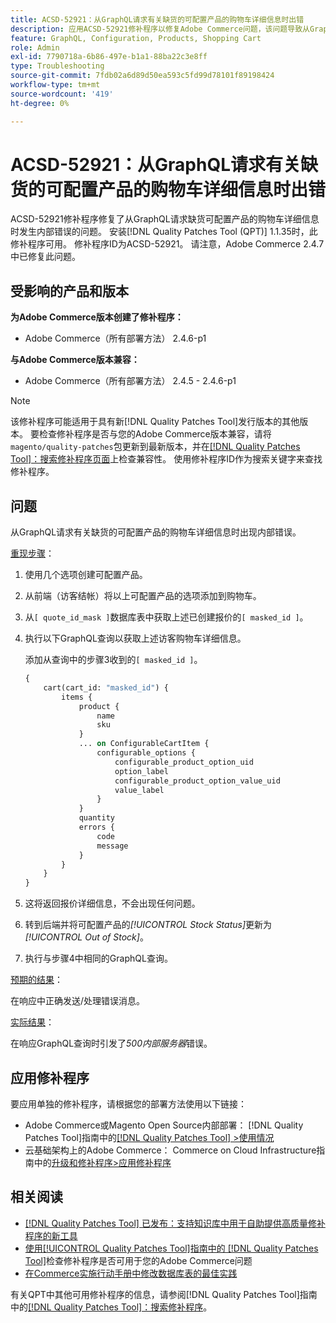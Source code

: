 ```yaml
---
title: ACSD-52921：从GraphQL请求有关缺货的可配置产品的购物车详细信息时出错
description: 应用ACSD-52921修补程序以修复Adobe Commerce问题，该问题导致从GraphQL请求缺货可配置产品的购物车详细信息时出现内部错误。
feature: GraphQL, Configuration, Products, Shopping Cart
role: Admin
exl-id: 7790718a-6b86-497e-b1a1-88ba22c3e8ff
type: Troubleshooting
source-git-commit: 7fdb02a6d89d50ea593c5fd99d78101f89198424
workflow-type: tm+mt
source-wordcount: '419'
ht-degree: 0%

---
```


# ACSD-52921：从GraphQL请求有关缺货的可配置产品的购物车详细信息时出错

ACSD-52921修补程序修复了从GraphQL请求缺货可配置产品的购物车详细信息时发生内部错误的问题。 安装[!DNL Quality Patches Tool (QPT)] 1.1.35时，此修补程序可用。 修补程序ID为ACSD-52921。 请注意，Adobe Commerce 2.4.7中已修复此问题。

## 受影响的产品和版本

**为Adobe Commerce版本创建了修补程序：**

* Adobe Commerce（所有部署方法） 2.4.6-p1

**与Adobe Commerce版本兼容：**

* Adobe Commerce（所有部署方法） 2.4.5 - 2.4.6-p1

>[!NOTE]
>
>该修补程序可能适用于具有新[!DNL Quality Patches Tool]发行版本的其他版本。 要检查修补程序是否与您的Adobe Commerce版本兼容，请将`magento/quality-patches`包更新到最新版本，并在[[!DNL Quality Patches Tool]：搜索修补程序页面](https://experienceleague.adobe.com/tools/commerce-quality-patches/index.html)上检查兼容性。 使用修补程序ID作为搜索关键字来查找修补程序。

## 问题

从GraphQL请求有关缺货的可配置产品的购物车详细信息时出现内部错误。

<u>重现步骤</u>：

1. 使用几个选项创建可配置产品。
1. 从前端（访客结帐）将以上可配置产品的选项添加到购物车。
1. 从`[ quote_id_mask ]`数据库表中获取上述已创建报价的`[ masked_id ]`。
1. 执行以下GraphQL查询以获取上述访客购物车详细信息。

   添加从查询中的步骤3收到的`[ masked_id ]`。

   ```GraphQL
   {
       cart(cart_id: "masked_id") {
           items {
               product {
                   name
                   sku
               }
               ... on ConfigurableCartItem {
                   configurable_options {
                       configurable_product_option_uid
                       option_label
                       configurable_product_option_value_uid
                       value_label
                   }
               }
               quantity
               errors {
                   code
                   message
               }
           }
       }
   }   
   ```

1. 这将返回报价详细信息，不会出现任何问题。
1. 转到后端并将可配置产品的&#x200B;*[!UICONTROL Stock Status]*&#x200B;更新为&#x200B;*[!UICONTROL Out of Stock]*。
1. 执行与步骤4中相同的GraphQL查询。

<u>预期的结果</u>：

在响应中正确发送/处理错误消息。

<u>实际结果</u>：

在响应GraphQL查询时引发了&#x200B;*500内部服务器*&#x200B;错误。

## 应用修补程序

要应用单独的修补程序，请根据您的部署方法使用以下链接：

* Adobe Commerce或Magento Open Source内部部署： [!DNL Quality Patches Tool]指南中的[[!DNL Quality Patches Tool] >使用情况](/help/tools/quality-patches-tool/usage.md)
* 云基础架构上的Adobe Commerce： Commerce on Cloud Infrastructure指南中的[升级和修补程序>应用修补程序](https://experienceleague.adobe.com/docs/commerce-cloud-service/user-guide/develop/upgrade/apply-patches.html)

## 相关阅读

* [[!DNL Quality Patches Tool] 已发布：支持知识库中用于自助提供高质量修补程序的新工具](https://experienceleague.adobe.com/en/docs/commerce-operations/tools/quality-patches-tool/quality-patches-tool-to-self-serve-quality-patches)
* [使用[!UICONTROL Quality Patches Tool]指南中的 [!DNL Quality Patches Tool]](/help/tools/quality-patches-tool/patches-available-in-qpt/check-patch-for-magento-issue-with-magento-quality-patches.md)检查修补程序是否可用于您的Adobe Commerce问题
* [在Commerce实施行动手册中修改数据库表的最佳实践](https://experienceleague.adobe.com/en/docs/commerce-operations/implementation-playbook/best-practices/development/modifying-core-and-third-party-tables#why-adobe-recommends-avoiding-modifications)

有关QPT中其他可用修补程序的信息，请参阅[!DNL Quality Patches Tool]指南中的[[!DNL Quality Patches Tool]：搜索修补程序](https://experienceleague.adobe.com/tools/commerce-quality-patches/index.html)。
